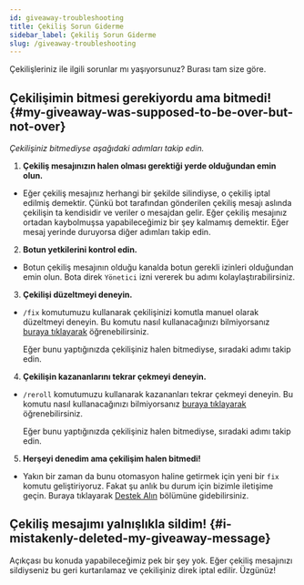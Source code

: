 ```yaml
---
id: giveaway-troubleshooting
title: Çekiliş Sorun Giderme
sidebar_label: Çekiliş Sorun Giderme
slug: /giveaway-troubleshooting
---
```


Çekilişleriniz ile ilgili sorunlar mı yaşıyorsunuz? Burası tam size göre.

## Çekilişimin bitmesi gerekiyordu ama bitmedi! {#my-giveaway-was-supposed-to-be-over-but-not-over}

*Çekilişiniz bitmediyse aşağıdaki adımları takip edin.*

1. **Çekiliş mesajınızın halen olması gerektiği yerde olduğundan emin olun.**

* Eğer çekiliş mesajınız herhangi bir şekilde silindiyse, o çekiliş iptal edilmiş demektir. Çünkü bot tarafından
  gönderilen çekiliş mesajı aslında çekilişin ta kendisidir ve veriler o mesajdan gelir. Eğer çekiliş mesajınız ortadan
  kaybolmuşsa yapabileceğimiz bir şey kalmamış demektir. Eğer mesaj yerinde duruyorsa diğer adımları takip edin.

2. **Botun yetkilerini kontrol edin.**

* Botun çekiliş mesajının olduğu kanalda botun gerekli izinleri olduğundan emin olun. Bota direk `Yönetici` izni vererek 
  bu adımı kolaylaştırabilirsiniz.

3. **Çekilişi düzeltmeyi deneyin.**

* `/fix` komutumuzu kullanarak çekilişinizi komutla manuel olarak düzeltmeyi deneyin. Bu komutu nasıl kullanacağınızı
  bilmiyorsanız [buraya tıklayarak](/docs/commands/fix) öğrenebilirsiniz.

  Eğer bunu yaptığınızda çekilişiniz halen bitmediyse, sıradaki adımı takip edin.

4. **Çekilişin kazananlarını tekrar çekmeyi deneyin.**

* `/reroll` komutumuzu kullanarak kazananları tekrar çekmeyi deneyin. Bu komutu nasıl kullanacağınızı bilmiyorsanız
  [buraya tıklayarak](/docs/commands/reroll) öğrenebilirsiniz.

  Eğer bunu yaptığınızda çekilişiniz halen bitmediyse, sıradaki adımı takip edin.

5. **Herşeyi denedim ama çekilişim halen bitmedi!**

* Yakın bir zaman da bunu otomasyon haline getirmek için yeni bir `fix` komutu geliştiriyoruz. Fakat şu anlık bu durum
  için bizimle iletişime geçin. Buraya tıklayarak [Destek Alın](/docs/general/support) bölümüne gidebilirsiniz.  

## Çekiliş mesajımı yalnışlıkla sildim! {#i-mistakenly-deleted-my-giveaway-message}

Açıkçası bu konuda yapabileceğimiz pek bir şey yok. Eğer çekiliş mesajınızı sildiyseniz bu geri kurtarılamaz ve
çekilişiniz direk iptal edilir. Üzgünüz!
